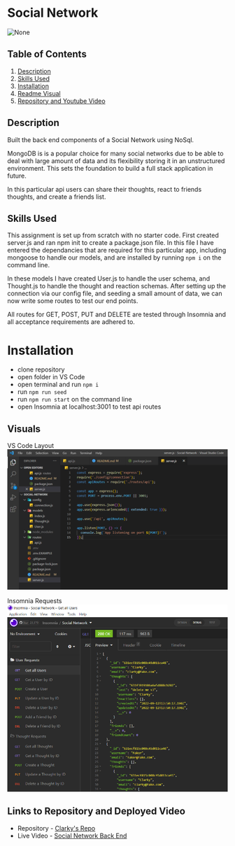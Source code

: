 # Social Network

![None](https://img.shields.io/badge/license-None-blue)
  
## Table of Contents
1. [Description](#description)
2. [Skills Used](#skills-used)
3. [Installation](#installation)
4. [Readme Visual](#visuals)
5. [Repository and Youtube Video](#links-to-repository-and-deployed-video)
  
## Description

Built the back end components of a Social Network using NoSql.

MongoDB is is a popular choice for many social networks due to be able to deal with large amount of data and its flexibility storing it in an unstructured environment. This sets the foundation to build a full stack application in future.

In this particular api users can share their thoughts, react to friends thoughts, and create a friends list.

## Skills Used

This assignment is set up from scratch with no starter code. First created server.js and ran npm init to create a package.json file. In this file I have entered the dependancies that are required for this particular app, including mongoose to handle our models, and are installed by running `npm i` on the command line.

In these models I have created User.js to handle the user schema, and Thought.js to handle the thought and reaction schemas. After setting up the connection via our config file, and seeding a small amount of data, we can now write some routes to test our end points.

All routes for GET, POST, PUT and DELETE are tested through Insomnia and all acceptance requirements are adhered to.

# Installation

- clone repository
- open folder in VS Code
- open terminal and run `npm i`
- run `npm run seed`
- run `npm run start` on the command line 
- open Insomnia at localhost:3001 to test api routes

## Visuals

VS Code Layout
![vs code layout](/assets/img/1-folder-layout.png)

Insomnia Requests
![insomnia requests](/assets/img/2-insomnia-requests.png)

## Links to Repository and Deployed Video

- Repository - [Clarky's Repo](https://github.com/Clarky117/Social-Network)
- Live Video - [Social Network Back End](https://youtu.be/tSVVmA1S6N8)
